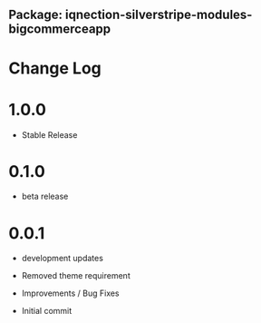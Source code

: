 ## Package: iqnection-silverstripe-modules-bigcommerceapp
# Change Log

# 1.0.0
- Stable Release

# 0.1.0
- beta release


# 0.0.1
- development updates

- Removed theme requirement

- Improvements / Bug Fixes
- Initial commit